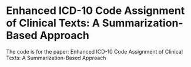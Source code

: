# Enhanced ICD-10 Code Assignment of Clinical Texts: A Summarization-Based Approach

The code is for the paper: Enhanced ICD-10 Code Assignment of Clinical Texts: A Summarization-Based Approach
